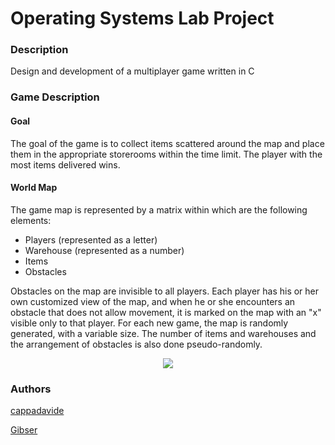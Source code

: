 # Operating Systems Lab Project

### Description
Design and development of a multiplayer game written in C

### Game Description

#### Goal
The goal of the game is to collect items scattered around the map and place them in the appropriate storerooms within the time limit. 
The player with the most items delivered wins.

#### World Map
The game map is represented by a matrix within which are the following elements:
- Players (represented as a letter)
- Warehouse (represented as a number)
- Items
- Obstacles

Obstacles on the map are invisible to all players. 
Each player has his or her own customized view of the map, and when he or she encounters an obstacle that does not allow movement,
it is marked on the map with an "x" visible only to that player.
For each new game, the map is randomly generated, with a variable size. The number of items and warehouses and the arrangement of obstacles is also done pseudo-randomly.


<p align="center">
  <img src="https://github-production-user-asset-6210df.s3.amazonaws.com/58134090/270114098-a9222608-def2-4618-8997-51069e457442.png">
</p>




### Authors
[cappadavide](https://github.com/cappadavide)

[Gibser](https://github.com/Gibser)
